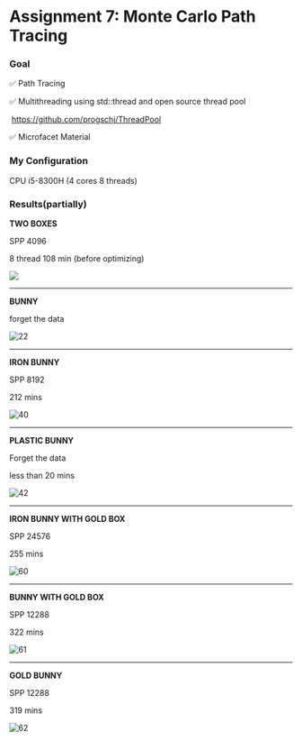 # Assignment 7: Monte Carlo Path Tracing

### Goal

:white_check_mark: ​Path Tracing 

:white_check_mark: Multithreading using std::thread and open source thread pool

​	   https://github.com/progschj/ThreadPool

:white_check_mark: Microfacet Material

### My Configuration

CPU i5-8300H (4 cores 8 threads)

### Results(partially)

**TWO BOXES**

SPP 4096

8 thread 108 min (before optimizing)

![](https://github.com/TaKeTube/GAMES-101/blob/master/Assignment7/build/Results/19.png?raw=true)

---

**BUNNY**

forget the data

![22](https://github.com/TaKeTube/GAMES-101/blob/master/Assignment7/build/Results/22.png?raw=true)

---

**IRON BUNNY**

SPP 8192

212 mins

![40](https://github.com/TaKeTube/GAMES-101/blob/master/Assignment7/build/Results/40.png?raw=true)

---

**PLASTIC BUNNY**

Forget the data

less than 20 mins

![42](https://github.com/TaKeTube/GAMES-101/blob/master/Assignment7/build/Results/42.png?raw=true)

---

**IRON BUNNY WITH GOLD BOX**

SPP 24576

255 mins

![60](https://github.com/TaKeTube/GAMES-101/blob/master/Assignment7/build/Results/60.png?raw=true)

---

**BUNNY WITH GOLD BOX**

SPP 12288

322 mins

![61](https://github.com/TaKeTube/GAMES-101/blob/master/Assignment7/build/Results/61.png?raw=true)

---

**GOLD BUNNY**

SPP 12288

319 mins

![62](https://github.com/TaKeTube/GAMES-101/blob/master/Assignment7/build/Results/62.png?raw=true)